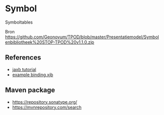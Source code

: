 # Symbol

Symboltables

Bron https://github.com/Geonovum/TPOD/blob/master/Presentatiemodel/Symbolenbibliotheek%20STOP-TPOD%20v1.1.0.zip


## References
- [jaxb tutorial](https://www.baeldung.com/jaxb)
- [example binding.xjb](https://github.com/orbisgis/ogc-custom-jaxb/blob/master/ogc-custom-model/src/main/resources/binding.xjb)


## Maven package
- https://repository.sonatype.org/
- https://mvnrepository.com/search